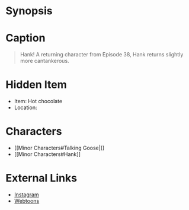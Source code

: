 # Synopsis


# Caption
> Hank! A returning character from Episode 38, Hank returns slightly more cantankerous.

# Hidden Item
* Item: Hot chocolate
* Location: <strike></strike>

# Characters
* [[Minor Characters#Talking Goose|]]
* [[Minor Characters#Hank]]

# External Links
* [Instagram](https://www.instagram.com/p/CdY3AZlsBuW/?igshid=YmMyMTA2M2Y=)
* [Webtoons](https://www.webtoons.com/en/challenge/twistwood-tales/110-hank/viewer?title_no=344740&episode_no=120)